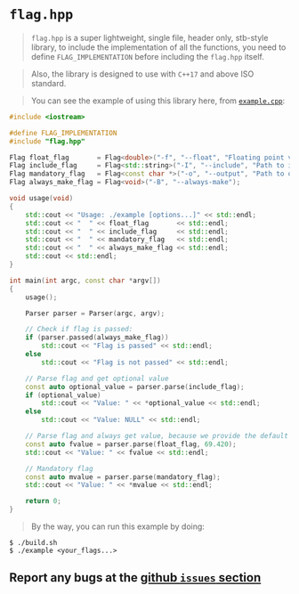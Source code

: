 # `flag.hpp`
> `flag.hpp` is a super lightweight, single file, header only, stb-style library, to include the implementation of all the functions, you need to define `FLAG_IMPLEMENTATION` before including the `flag.hpp` itself.

> Also, the library is designed to use with `C++17` and above ISO standard.

> You can see the example of using this library here, from [`example.cpp`](https://github.com/rakivo/flag.hpp/master/example.cpp):
```cpp
#include <iostream>

#define FLAG_IMPLEMENTATION
#include "flag.hpp"

Flag float_flag       = Flag<double>("-f", "--float", "Floating point value");
Flag include_flag     = Flag<std::string>("-I", "--include", "Path to include files");
Flag mandatory_flag   = Flag<const char *>("-o", "--output", "Path to output file", true);
Flag always_make_flag = Flag<void>("-B", "--always-make");

void usage(void)
{
    std::cout << "Usage: ./example [options...]" << std::endl;
    std::cout << "  " << float_flag       << std::endl;
    std::cout << "  " << include_flag     << std::endl;
    std::cout << "  " << mandatory_flag   << std::endl;
    std::cout << "  " << always_make_flag << std::endl;
    std::cout << std::endl;
}

int main(int argc, const char *argv[])
{
    usage();

    Parser parser = Parser(argc, argv);

    // Check if flag is passed:
    if (parser.passed(always_make_flag))
        std::cout << "Flag is passed" << std::endl;
    else
        std::cout << "Flag is not passed" << std::endl;

    // Parse flag and get optional value
    const auto optional_value = parser.parse(include_flag);
    if (optional_value)
        std::cout << "Value: " << *optional_value << std::endl;
    else
        std::cout << "Value: NULL" << std::endl;

    // Parse flag and always get value, because we provide the default one
    const auto fvalue = parser.parse(float_flag, 69.420);
    std::cout << "Value: " << fvalue << std::endl;

    // Mandatory flag
    const auto mvalue = parser.parse(mandatory_flag);
    std::cout << "Value: " << *mvalue << std::endl;

    return 0;
}
```

> By the way, you can run this example by doing:
```
$ ./build.sh
$ ./example <your_flags...>
```

## Report any bugs at the [github `issues` section](https://github.com/rakivo/flag.hpp/issues)
